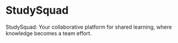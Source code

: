 # StudySquad
 StudySquad: Your collaborative platform for shared learning, where knowledge becomes a team effort.
